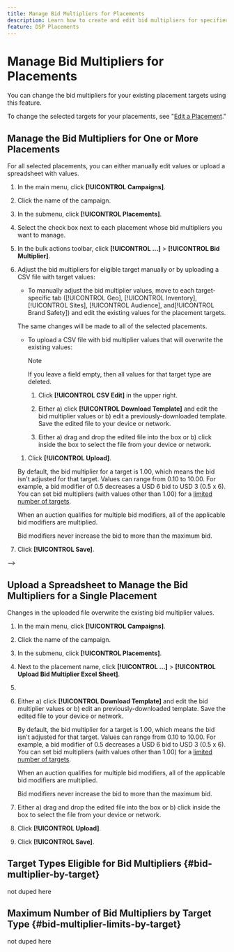 ```yaml
---
title: Manage Bid Multipliers for Placements
description: Learn how to create and edit bid multipliers for specified placement targets.
feature: DSP Placements
---
```

# Manage Bid Multipliers for Placements


<!--

See if any of these procedures are implemented; may need to be edited and/or re-worded based on functionality/UI

-->

You can change the bid multipliers for your existing placement targets using this feature.

To change the selected targets for your placements, see "[Edit a Placement](/help/dsp/campaign-management/placements/placement-edit.md)."

## Manage the Bid Multipliers for One or More Placements

For all selected placements, you can either manually edit values or upload a spreadsheet with values.

1. In the main menu, click **[!UICONTROL Campaigns]**.

1. Click the name of the campaign.

1. In the submenu, click **[!UICONTROL Placements]**.

1. Select the check box next to each placement whose bid multipliers you want to manage.

1. In the bulk actions toolbar, click **[!UICONTROL ...]** > **[!UICONTROL Bid Multiplier]**.

1. Adjust the bid multipliers for eligible target manually or by uploading a CSV file with target values:

   *  To manually adjust the bid multiplier values, move to each target-specific tab ([!UICONTROL Geo], [!UICONTROL Inventory], [!UICONTROL Sites], [!UICONTROL Audience], and[!UICONTROL Brand Safety]) and edit the existing values for the placement targets.

     The same changes will be made to all of the selected placements.

   * To upload a CSV file with bid multiplier values that will overwrite the existing values:

     >[!NOTE]
     >
     >If you leave a field empty, then all values for that target type are deleted.<!-- Verify and re-word if needed. I'm not sure if you'll be able to have multiple data rows (one per placement) or if there will be only one data row applicable for all. -->

     1. Click **[!UICONTROL CSV Edit]** in the upper right.

     1. Either a) click **[!UICONTROL Download Template]** and edit the bid multiplier values or b) edit a previously-downloaded template. Save the edited file to your device or network.

     1.  Either a) drag and drop the edited file into the box or b) click inside the box to select the file from your device or network. 

    1. Click **[!UICONTROL Upload]**.

   By default, the bid multiplier for a target is 1.00, which means the bid isn't adjusted for that target. Values can range from 0.10 to 10.00. For example, a bid modifier of 0.5 decreases a USD 6 bid to USD 3 (0.5 x 6). You can set bid multipliers (with values other than 1.00) for a [limited number of targets](#bid-multiplier-limits-by-target).
   
   When an auction qualifies for multiple bid modifiers, all of the applicable bid modifiers are multiplied.
   
   Bid modifiers never increase the bid to more than the maximum bid.

1. Click **[!UICONTROL Save]**.

-->

## Upload a Spreadsheet to Manage the Bid Multipliers for a Single Placement<!-- Is this still going to exist independently, or will you just do this via the "Bid Multiplier" option in the main context menu for placements? If both options, then reword headings for distinction -->

Changes in the uploaded file overwrite the existing bid multiplier values.<!-- what if you delete a row? -->

1. In the main menu, click **[!UICONTROL Campaigns]**.

1. Click the name of the campaign.

1. In the submenu, click **[!UICONTROL Placements]**.

1. Next to the placement name, click  **[!UICONTROL ...]** > **[!UICONTROL Upload Bid Multiplier Excel Sheet]**.

1. <!-- Verify the rest of these steps. -->

1. Either a) click **[!UICONTROL Download Template]** and edit the bid multiplier values or b) edit an previously-downloaded template. Save the edited file to your device or network.

   By default, the bid multiplier for a target is 1.00, which means the bid isn't adjusted for that target. Values can range from 0.10 to 10.00. For example, a bid modifier of 0.5 decreases a USD 6 bid to USD 3 (0.5 x 6). You can set bid multipliers (with values other than 1.00) for a [limited number of targets](#bid-multiplier-limits-by-target).
   
   When an auction qualifies for multiple bid modifiers, all of the applicable bid modifiers are multiplied.
   
   Bid modifiers never increase the bid to more than the maximum bid.

1.  Either a) drag and drop the edited file into the box or b) click inside the box to select the file from your device or network. 

1. Click **[!UICONTROL Upload]**.

1. Click **[!UICONTROL Save]**.

## Target Types Eligible for Bid Multipliers {#bid-multiplier-by-target}

not duped here

## Maximum Number of Bid Multipliers by Target Type {#bid-multiplier-limits-by-target}

not duped here

<!--

>[!MORELIKETHIS]
>
>* [About Placement Management](placement-about.md)
>* [Edit a Placement](placement-edit.md)
>* [View the Change Log for a Placement](placement-change-log.md)
>* [Placement Settings](placement-settings.md)
 -->

